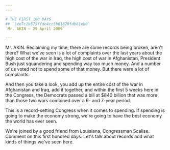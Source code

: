 ```yaml
---
---

# THE FIRST 100 DAYS
## `1ee7c2b575ffde4cc5b61820fdb81eb0`
`Mr. AKIN — 29 April 2009`

---
```



Mr. AKIN. Reclaiming my time, there are some records being broken, 
aren't there? What we've seen is a lot of complaints over the last 
years about the high cost of the war in Iraq, the high cost of war in 
Afghanistan, President Bush just squandering and spending way too much 
money. And a number of us voted not to spend some of that money. But 
there were a lot of complaints.

And then you take a look, you add up the entire cost of the war in 
Afghanistan and Iraq, add it together, and within the first 5 weeks 
here in the Congress, the Democrats passed a bill at $840 billion that 
was more than those two wars combined over a 6- and 7-year period.

This is a record-setting Congress when it comes to spending. If 
spending is going to make the economy strong, we're going to have the 
best economy the world has ever seen.

We're joined by a good friend from Louisiana, Congressman Scalise. 
Comment on this first hundred days. Let's talk about records and what 
kinds of things we've seen here.